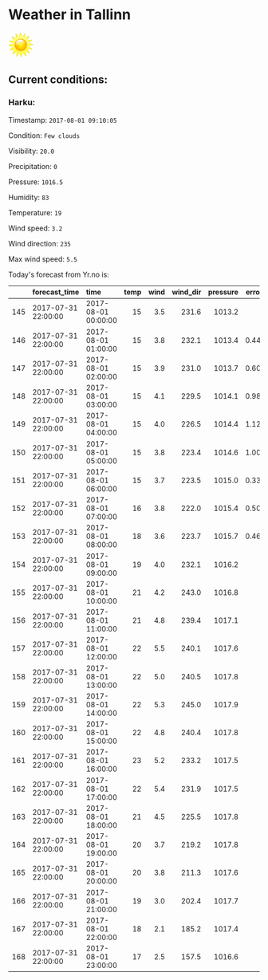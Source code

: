 # Weather in Tallinn 

<img src= 'images/sun.jpg' width= '50' /> 

## Current conditions: 

### Harku: 

Timestamp: ``` 2017-08-01 09:10:05 ``` 

Condition: ``` Few clouds ``` 

Visibility: ``` 20.0 ``` 

Precipitation: ``` 0 ``` 

Pressure: ``` 1016.5 ``` 

Humidity: ``` 83 ``` 

Temperature: ``` 19 ``` 

Wind speed: ``` 3.2 ``` 

Wind direction: ``` 235 ``` 

Max wind speed: ``` 5.5 ``` 


 Today's forecast from Yr.no is: 

|    |forecast_time       |time                | temp| wind| wind_dir| pressure| error_temp|
|:---|:-------------------|:-------------------|----:|----:|--------:|--------:|----------:|
|145 |2017-07-31 22:00:00 |2017-08-01 00:00:00 |   15|  3.5|    231.6|   1013.2|         NA|
|146 |2017-07-31 22:00:00 |2017-08-01 01:00:00 |   15|  3.8|    232.1|   1013.4|  0.4478261|
|147 |2017-07-31 22:00:00 |2017-08-01 02:00:00 |   15|  3.9|    231.0|   1013.7|  0.6000000|
|148 |2017-07-31 22:00:00 |2017-08-01 03:00:00 |   15|  4.1|    229.5|   1014.1|  0.9827586|
|149 |2017-07-31 22:00:00 |2017-08-01 04:00:00 |   15|  4.0|    226.5|   1014.4|  1.1275862|
|150 |2017-07-31 22:00:00 |2017-08-01 05:00:00 |   15|  3.8|    223.4|   1014.6|  1.0034483|
|151 |2017-07-31 22:00:00 |2017-08-01 06:00:00 |   15|  3.7|    223.5|   1015.0|  0.3344828|
|152 |2017-07-31 22:00:00 |2017-08-01 07:00:00 |   16|  3.8|    222.0|   1015.4|  0.5000000|
|153 |2017-07-31 22:00:00 |2017-08-01 08:00:00 |   18|  3.6|    223.7|   1015.7|  0.4655172|
|154 |2017-07-31 22:00:00 |2017-08-01 09:00:00 |   19|  4.0|    232.1|   1016.2|         NA|
|155 |2017-07-31 22:00:00 |2017-08-01 10:00:00 |   21|  4.2|    243.0|   1016.8|         NA|
|156 |2017-07-31 22:00:00 |2017-08-01 11:00:00 |   21|  4.8|    239.4|   1017.1|         NA|
|157 |2017-07-31 22:00:00 |2017-08-01 12:00:00 |   22|  5.5|    240.1|   1017.6|         NA|
|158 |2017-07-31 22:00:00 |2017-08-01 13:00:00 |   22|  5.0|    240.5|   1017.8|         NA|
|159 |2017-07-31 22:00:00 |2017-08-01 14:00:00 |   22|  5.3|    245.0|   1017.9|         NA|
|160 |2017-07-31 22:00:00 |2017-08-01 15:00:00 |   22|  4.8|    240.4|   1017.8|         NA|
|161 |2017-07-31 22:00:00 |2017-08-01 16:00:00 |   23|  5.2|    233.2|   1017.5|         NA|
|162 |2017-07-31 22:00:00 |2017-08-01 17:00:00 |   22|  5.4|    231.9|   1017.5|         NA|
|163 |2017-07-31 22:00:00 |2017-08-01 18:00:00 |   21|  4.5|    225.5|   1017.8|         NA|
|164 |2017-07-31 22:00:00 |2017-08-01 19:00:00 |   20|  3.7|    219.2|   1017.8|         NA|
|165 |2017-07-31 22:00:00 |2017-08-01 20:00:00 |   20|  3.8|    211.3|   1017.6|         NA|
|166 |2017-07-31 22:00:00 |2017-08-01 21:00:00 |   19|  3.0|    202.4|   1017.7|         NA|
|167 |2017-07-31 22:00:00 |2017-08-01 22:00:00 |   18|  2.1|    185.2|   1017.4|         NA|
|168 |2017-07-31 22:00:00 |2017-08-01 23:00:00 |   17|  2.5|    157.5|   1016.6|         NA|
